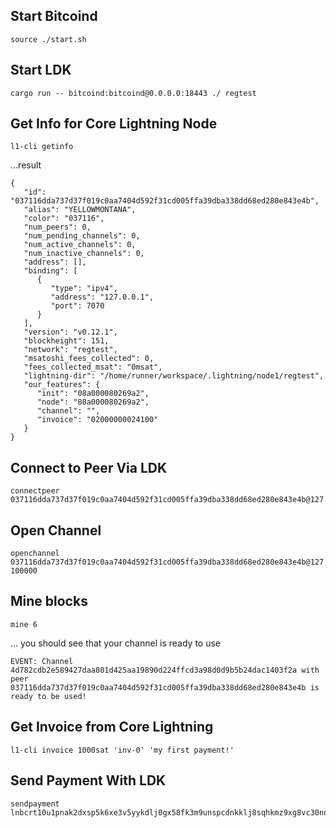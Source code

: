 ## Start Bitcoind
```
source ./start.sh
```

## Start LDK

```
cargo run -- bitcoind:bitcoind@0.0.0.0:18443 ./ regtest
```


## Get Info for Core Lightning Node

```
l1-cli getinfo

```

...result
```
{
   "id": "037116dda737d37f019c0aa7404d592f31cd005ffa39dba338dd68ed280e843e4b",
   "alias": "YELLOWMONTANA",
   "color": "037116",
   "num_peers": 0,
   "num_pending_channels": 0,
   "num_active_channels": 0,
   "num_inactive_channels": 0,
   "address": [],
   "binding": [
      {
         "type": "ipv4",
         "address": "127.0.0.1",
         "port": 7070
      }
   ],
   "version": "v0.12.1",
   "blockheight": 151,
   "network": "regtest",
   "msatoshi_fees_collected": 0,
   "fees_collected_msat": "0msat",
   "lightning-dir": "/home/runner/workspace/.lightning/node1/regtest",
   "our_features": {
      "init": "08a000080269a2",
      "node": "88a000080269a2",
      "channel": "",
      "invoice": "02000000024100"
   }
}
```

## Connect to Peer Via LDK

```
connectpeer 037116dda737d37f019c0aa7404d592f31cd005ffa39dba338dd68ed280e843e4b@127.0.0.1:7070
```

## Open Channel
```
openchannel 037116dda737d37f019c0aa7404d592f31cd005ffa39dba338dd68ed280e843e4b@127.0.0.1:7070 100000
```

## Mine blocks

```
mine 6
```

... you should see that your channel is ready to use

```
EVENT: Channel 4d782cdb2e589427daa801d425aa19890d224ffcd3a98d0d9b5b24dac1403f2a with peer 037116dda737d37f019c0aa7404d592f31cd005ffa39dba338dd68ed280e843e4b is ready to be used!
```

## Get Invoice from Core Lightning

```
l1-cli invoice 1000sat 'inv-0' 'my first payment!'
```

## Send Payment With LDK

```
sendpayment lnbcrt10u1pnak2dxsp5k6xe3v5yykdlj0gx58fk3m9unspcdnkklj8sqhkmz9xg8vc30nnspp52359cca992w5k0yvet2gadfvk4r7y357dvexwprk0ekjjyvnd02qdqud4ujqenfwfehggrsv9uk6etwwsssxqyjw5qcqp29qyysgqkf2quh48uullpey7fvjne8p287umc8mz807pa2f562s35cj2782r2w8c907wvl82fpcfmdulvkfft2y9d4p2z3asrgasqdf40wp3djsq0x6qql
```